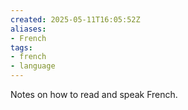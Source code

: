 ```yaml
---
created: 2025-05-11T16:05:52Z
aliases:
- French
tags:
- french
- language
---
```


Notes on how to read and speak French.
